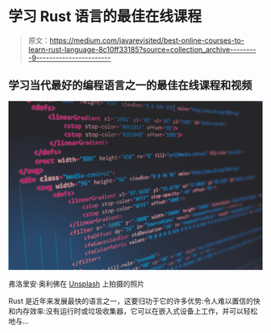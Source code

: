 # 学习 Rust 语言的最佳在线课程

> 原文：<https://medium.com/javarevisited/best-online-courses-to-learn-rust-language-8c10ff33185?source=collection_archive---------9----------------------->

## 学习当代最好的编程语言之一的最佳在线课程和视频

![](img/0fffdd7ea4646db027d79e3bef196c47.png)

弗洛里安·奥利佛在 [Unsplash](https://unsplash.com?utm_source=medium&utm_medium=referral) 上拍摄的照片

Rust 是近年来发展最快的语言之一，这要归功于它的许多优势:令人难以置信的快和内存效率:没有运行时或垃圾收集器，它可以在嵌入式设备上工作，并可以轻松地与…